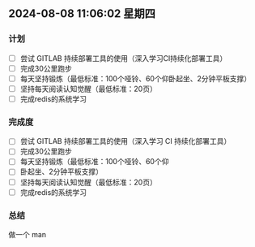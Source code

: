 ## 2024-08-08 11:06:02 星期四

### 计划

- [ ] 尝试 GITLAB 持续部署工具的使用（深入学习CI持续化部署工具）
- [ ] 完成30公里跑步
- [ ] 每天坚持锻炼（最低标准：100个哑铃、60个仰卧起坐、2分钟平板支撑）
- [ ] 坚持每天阅读认知觉醒（最低标准：20页）
- [ ] 完成redis的系统学习

### 完成度

- [ ] 尝试 GITLAB 持续部署工具的使用（深入学习 CI 持续化部署工具）
- [ ] 完成30公里跑步
- [ ] 每天坚持锻炼（最低标准：100个哑铃、60个仰
- [ ] 卧起坐、2分钟平板支撑）
- [ ] 坚持每天阅读认知觉醒（最低标准：20页）
- [ ] 完成redis的系统学习

### 总结
做一个 man 
